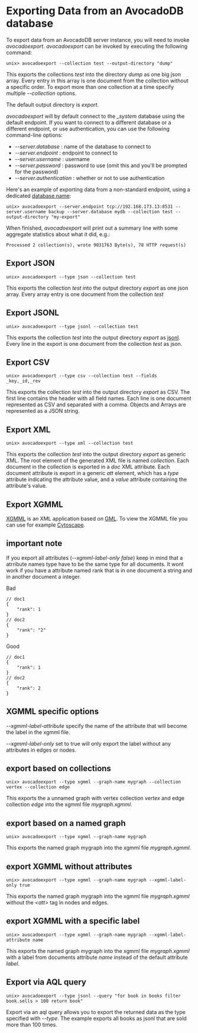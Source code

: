 Exporting Data from an AvocadoDB database
======================================

To export data from an AvocadoDB server instance, you will need to invoke _avocadoexport_.
_avocadoexport_ can be invoked by executing
the following command:

    unix> avocadoexport --collection test --output-directory "dump"

This exports the collections *test* into the directory *dump* as one big json array. Every entry
in this array is one document from the collection without a specific order. To export more than
one collection at a time specify multiple *--collection* options.

The default output directory is *export*.

_avocadoexport_ will by default connect to the *_system* database using the default
endpoint. If you want to connect to a different database or a different endpoint, 
or use authentication, you can use the following command-line options:

* *--server.database <string>*: name of the database to connect to
* *--server.endpoint <string>*: endpoint to connect to
* *--server.username <string>*: username
* *--server.password <string>*: password to use (omit this and you'll be prompted for the
  password)
* *--server.authentication <bool>*: whether or not to use authentication

Here's an example of exporting data from a non-standard endpoint, using a dedicated
[database name](../Appendix/Glossary.md#database-name):

    unix> avocadoexport --server.endpoint tcp://192.168.173.13:8531 --server.username backup --server.database mydb --collection test --output-directory "my-export"

When finished, _avocadoexport_ will print out a summary line with some aggregate 
statistics about what it did, e.g.:

    Processed 2 collection(s), wrote 9031763 Byte(s), 78 HTTP request(s)


Export JSON
-----------

    unix> avocadoexport --type json --collection test

This exports the collection *test* into the output directory *export* as one json array.
Every array entry is one document from the collection *test*

Export JSONL
------------

    unix> avocadoexport --type jsonl --collection test

This exports the collection *test* into the output directory *export* as [jsonl](http://jsonlines.org). Every line in the export is one document from the collection *test* as json.

Export CSV
----------

    unix> avocadoexport --type csv --collection test --fields _key,_id,_rev

This exports the collection *test* into the output directory *export* as CSV. The first
line contains the header with all field names. Each line is one document represented as
CSV and separated with a comma. Objects and Arrays are represented as a JSON string.


Export XML
----------

    unix> avocadoexport --type xml --collection test

This exports the collection *test* into the output directory *export* as generic XML. The root element of the generated XML file is named *collection*. Each document in the collection is exported in a *doc* XML attribute. Each document attribute is export in a generic *att* element, which has a *type* attribute indicating the attribute value, and a *value* attribute containing the attribute's value.

Export XGMML
------------

[XGMML](https://en.wikipedia.org/wiki/XGMML) is an XML application based on [GML](https://en.wikipedia.org/wiki/Graph_Modelling_Language). To view the XGMML file you can use for example [Cytoscape](http://cytoscape.org).

## important note
If you export all attributes (*--xgmml-label-only false*) keep in mind that a atrribute names type have to be the same type for all documents. It wont work if you have a attribute named rank that is in one document a string and in another document a integer.

Bad

    // doc1
    {
        "rank": 1
    }
    // doc2
    {
        "rank": "2"
    }

Good

    // doc1
    {
        "rank": 1
    }
    // doc2
    {
        "rank": 2
    }


## XGMML specific options

*--xgmml-label-attribute* specify the name of the attribute that will become the label in the xgmml file.

*--xgmml-label-only* set to true will only export the label without any attributes in edges or nodes.


## export based on collections

    unix> avocadoexport --type xgmml --graph-name mygraph --collection vertex --collection edge

This exports the a unnamed graph with vertex collection *vertex* and edge collection *edge* into the xgmml file *mygraph.xgmml*.


## export based on a named graph

    unix> avocadoexport --type xgmml --graph-name mygraph

This exports the named graph mygraph into the xgmml file *mygraph.xgmml*.


## export XGMML without attributes

    unix> avocadoexport --type xgmml --graph-name mygraph --xgmml-label-only true

This exports the named graph mygraph into the xgmml file *mygraph.xgmml* without the *&lt;att&gt;* tag in nodes and edges.


## export XGMML with a specific label

    unix> avocadoexport --type xgmml --graph-name mygraph --xgmml-label-attribute name

This exports the named graph mygraph into the xgmml file *mygraph.xgmml* with a label from documents attribute *name* instead of the default attribute *label*.

Export via AQL query
--------------------

    unix> avocadoexport --type jsonl --query "for book in books filter book.sells > 100 return book"

Export via an aql query allows you to export the returned data as the type specified with *--type*.
The example exports all books as jsonl that are sold more than 100 times.